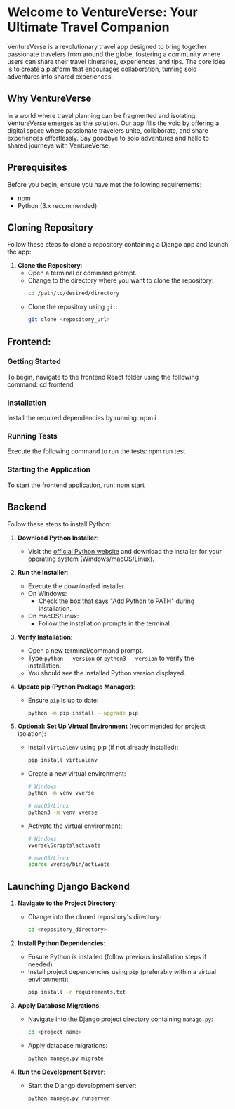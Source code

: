 # Welcome to VentureVerse: Your Ultimate Travel Companion
 
VentureVerse is a revolutionary travel app designed to bring together passionate travelers from around the globe, fostering a community where users can share their travel itineraries, experiences, and tips. The core idea is to create a platform that encourages collaboration, turning solo adventures into shared experiences.
 
## Why VentureVerse
In a world where travel planning can be fragmented and isolating, VentureVerse emerges as the solution. Our app fills the void by offering a digital space where passionate travelers unite, collaborate, and share experiences effortlessly. Say goodbye to solo adventures and hello to shared journeys with VentureVerse.
 
## Prerequisites

Before you begin, ensure you have met the following requirements:
- npm
- Python (3.x recommended)


## Cloning Repository 

Follow these steps to clone a repository containing a Django app and launch the app:

1. **Clone the Repository**:
   - Open a terminal or command prompt.
   - Change to the directory where you want to clone the repository:
     ```bash
     cd /path/to/desired/directory
     ```
   - Clone the repository using `git`:
     ```bash
     git clone <repository_url>
     ```


## Frontend:
 
### Getting Started
To begin, navigate to the frontend React folder using the following command:
cd frontend
 
### Installation
Install the required dependencies by running:
npm i
 
### Running Tests
Execute the following command to run the tests:
npm run test
 
### Starting the Application
To start the frontend application, run:
npm start
 

## Backend

Follow these steps to install Python:

1. **Download Python Installer**:
   - Visit the [official Python website](https://www.python.org/downloads/) and download the installer for your operating system (Windows/macOS/Linux).

2. **Run the Installer**:
   - Execute the downloaded installer.
   - On Windows:
     - Check the box that says "Add Python to PATH" during installation.
   - On macOS/Linux:
     - Follow the installation prompts in the terminal.

3. **Verify Installation**:
   - Open a new terminal/command prompt.
   - Type `python --version` or `python3 --version` to verify the installation.
   - You should see the installed Python version displayed.

4. **Update pip (Python Package Manager)**:
   - Ensure `pip` is up to date:
     ```bash
     python -m pip install --upgrade pip
     ```

5. **Optional: Set Up Virtual Environment** (recommended for project isolation):
   - Install `virtualenv` using pip (if not already installed):
     ```bash
     pip install virtualenv
     ```
   - Create a new virtual environment:
     ```bash
     # Windows
     python -m venv vverse

     # macOS/Linux
     python3 -m venv vverse
     ```
   - Activate the virtual environment:
     ```bash
     # Windows
     vverse\Scripts\activate

     # macOS/Linux
     source vverse/bin/activate
     ```

## Launching Django Backend

1. **Navigate to the Project Directory**:
   - Change into the cloned repository's directory:
     ```bash
     cd <repository_directory>
     ```

2. **Install Python Dependencies**:
   - Ensure Python is installed (follow previous installation steps if needed).
   - Install project dependencies using `pip` (preferably within a virtual environment):
     ```bash
     pip install -r requirements.txt
     ```

3. **Apply Database Migrations**:
   - Navigate into the Django project directory containing `manage.py`:
     ```bash
     cd <project_name>
     ```
   - Apply database migrations:
     ```bash
     python manage.py migrate
     ```

4. **Run the Development Server**:
   - Start the Django development server:
     ```bash
     python manage.py runserver
     ```




